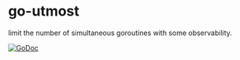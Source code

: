 # go-utmost
limit the number of simultaneous goroutines with some observability.

[![GoDoc](https://godoc.org/github.com/batmac/go-utmost?status.svg)](https://godoc.org/github.com/batmac/go-utmost)
